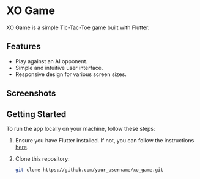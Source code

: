 # XO Game

XO Game is a simple Tic-Tac-Toe game built with Flutter.

## Features

- Play against an AI opponent.
- Simple and intuitive user interface.
- Responsive design for various screen sizes.

## Screenshots



## Getting Started

To run the app locally on your machine, follow these steps:

1. Ensure you have Flutter installed. If not, you can follow the instructions [here](https://flutter.dev/docs/get-started/install).
2. Clone this repository:

   ```bash
   git clone https://github.com/your_username/xo_game.git
